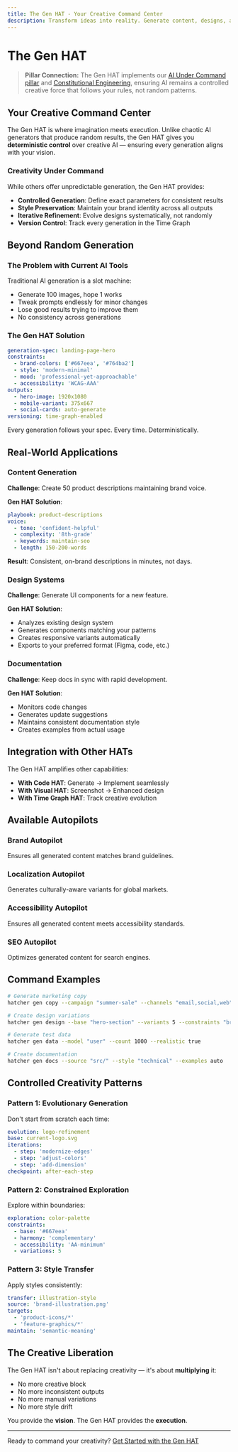 ```yaml
---
title: The Gen HAT - Your Creative Command Center
description: Transform ideas into reality. Generate content, designs, and experiences with deterministic control over AI creativity.
---
```


# <DocIcon type="gen" inline /> The Gen HAT

> **Pillar Connection:** The Gen HAT implements our [AI Under Command pillar](/pillars-ai-under-command) and [Constitutional Engineering](/constitutional-engineering), ensuring AI remains a controlled creative force that follows your rules, not random patterns.

## Your Creative Command Center

The Gen HAT is where imagination meets execution. Unlike chaotic AI generators that produce random results, the Gen HAT gives you **deterministic control** over creative AI — ensuring every generation aligns with your vision.

### Creativity Under Command

While others offer unpredictable generation, the Gen HAT provides:

- **Controlled Generation**: Define exact parameters for consistent results
- **Style Preservation**: Maintain your brand identity across all outputs
- **Iterative Refinement**: Evolve designs systematically, not randomly
- **Version Control**: Track every generation in the Time Graph

## Beyond Random Generation

### The Problem with Current AI Tools

Traditional AI generation is a slot machine:

- Generate 100 images, hope 1 works
- Tweak prompts endlessly for minor changes
- Lose good results trying to improve them
- No consistency across generations

### The Gen HAT Solution

```yaml
generation-spec: landing-page-hero
constraints:
  - brand-colors: ['#667eea', '#764ba2']
  - style: 'modern-minimal'
  - mood: 'professional-yet-approachable'
  - accessibility: 'WCAG-AAA'
outputs:
  - hero-image: 1920x1080
  - mobile-variant: 375x667
  - social-cards: auto-generate
versioning: time-graph-enabled
```

Every generation follows your spec. Every time. Deterministically.

## Real-World Applications

### Content Generation

**Challenge**: Create 50 product descriptions maintaining brand voice.

**Gen HAT Solution**:

```yaml
playbook: product-descriptions
voice:
  - tone: 'confident-helpful'
  - complexity: '8th-grade'
  - keywords: maintain-seo
  - length: 150-200-words
```

**Result**: Consistent, on-brand descriptions in minutes, not days.

### Design Systems

**Challenge**: Generate UI components for a new feature.

**Gen HAT Solution**:

- Analyzes existing design system
- Generates components matching your patterns
- Creates responsive variants automatically
- Exports to your preferred format (Figma, code, etc.)

### Documentation

**Challenge**: Keep docs in sync with rapid development.

**Gen HAT Solution**:

- Monitors code changes
- Generates update suggestions
- Maintains consistent documentation style
- Creates examples from actual usage

## Integration with Other HATs

The Gen HAT amplifies other capabilities:

- **With Code HAT**: Generate → Implement seamlessly
- **With Visual HAT**: Screenshot → Enhanced design
- **With Time Graph HAT**: Track creative evolution

## Available Autopilots

### Brand Autopilot

Ensures all generated content matches brand guidelines.

### Localization Autopilot

Generates culturally-aware variants for global markets.

### Accessibility Autopilot

Ensures all generated content meets accessibility standards.

### SEO Autopilot

Optimizes generated content for search engines.

## Command Examples

```bash
# Generate marketing copy
hatcher gen copy --campaign "summer-sale" --channels "email,social,web"

# Create design variations
hatcher gen design --base "hero-section" --variants 5 --constraints "brand"

# Generate test data
hatcher gen data --model "user" --count 1000 --realistic true

# Create documentation
hatcher gen docs --source "src/" --style "technical" --examples auto
```

## Controlled Creativity Patterns

### Pattern 1: Evolutionary Generation

Don't start from scratch each time:

```yaml
evolution: logo-refinement
base: current-logo.svg
iterations:
  - step: 'modernize-edges'
  - step: 'adjust-colors'
  - step: 'add-dimension'
checkpoint: after-each-step
```

### Pattern 2: Constrained Exploration

Explore within boundaries:

```yaml
exploration: color-palette
constraints:
  - base: '#667eea'
  - harmony: 'complementary'
  - accessibility: 'AA-minimum'
  - variations: 5
```

### Pattern 3: Style Transfer

Apply styles consistently:

```yaml
transfer: illustration-style
source: 'brand-illustration.png'
targets:
  - 'product-icons/*'
  - 'feature-graphics/*'
maintain: 'semantic-meaning'
```

## The Creative Liberation

The Gen HAT isn't about replacing creativity — it's about **multiplying** it:

- No more creative block
- No more inconsistent outputs
- No more manual variations
- No more style drift

You provide the **vision**. The Gen HAT provides the **execution**.

---

Ready to command your creativity? [Get Started with the Gen HAT](/getting-started#gen-hat)

<PageCTA
  title="Unleash Your Creative Power"
  subtitle="Command AI to generate content that matches your exact vision"
  buttonText="Explore the Gen HAT"
  buttonLink="/getting-started"
  buttonStyle="secondary"
  footer="Vision meets execution. Creativity amplified."
/>
